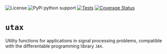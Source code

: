![License](https://img.shields.io/github/license/aymgal/utax)
![PyPi python support](https://img.shields.io/badge/Python-3.7-blue)
[![Tests](https://github.com/aymgal/utax/actions/workflows/python-package.yml/badge.svg?branch=main)](https://github.com/aymgal/utax/actions/workflows/ci_tests.yml)
[![Coverage Status](https://coveralls.io/repos/github/aymgal/utax/badge.svg)](https://coveralls.io/github/aymgal/utax)

# `utax`

Utility functions for applications in signal processing problems, compatible with the differentable programming library `JAX`.
